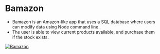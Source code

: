 # Bamazon

- Bamazon is an Amazon-like app that uses a SQL database where users can modify data using Node command line. 
- The user is able to view current products available, and purchase them if the stock exists. 
  
<a href="https://imgflip.com/gif/2lo3u8"><img src="https://i.imgflip.com/2lo3u8.gif" title="Bamazon"/></a>
